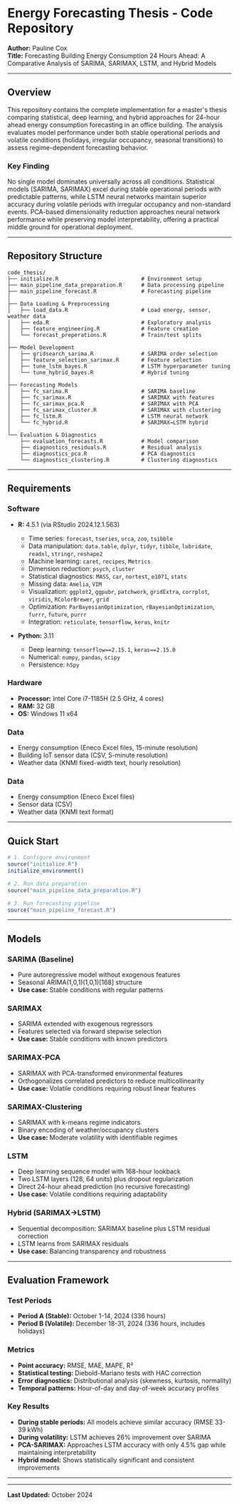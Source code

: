 # Energy Forecasting Thesis - Code Repository

**Author:** Pauline Cox  
**Title:** Forecasting Building Energy Consumption 24 Hours Ahead: A Comparative Analysis of SARIMA, SARIMAX, LSTM, and Hybrid Models

---

## Overview

This repository contains the complete implementation for a master's thesis comparing statistical, deep learning, and hybrid approaches for 24-hour ahead energy consumption forecasting in an office building. The analysis evaluates model performance under both stable operational periods and volatile conditions (holidays, irregular occupancy, seasonal transitions) to assess regime-dependent forecasting behavior.

### Key Finding

No single model dominates universally across all conditions. Statistical models (SARIMA, SARIMAX) excel during stable operational periods with predictable patterns, while LSTM neural networks maintain superior accuracy during volatile periods with irregular occupancy and non-standard events. PCA-based dimensionality reduction approaches neural network performance while preserving model interpretability, offering a practical middle ground for operational deployment.

---

## Repository Structure

```
code_thesis/
├── initialize.R                          # Environment setup
├── main_pipeline_data_preparation.R      # Data processing pipeline
├── main_pipeline_forecast.R              # Forecasting pipeline
│
├── Data Loading & Preprocessing
│   ├── load_data.R                       # Load energy, sensor, weather data
│   ├── eda.R                             # Exploratory analysis
│   ├── feature_engineering.R             # Feature creation
│   └── forecast_preperations.R           # Train/test splits
│
├── Model Development
│   ├── gridsearch_sarima.R               # SARIMA order selection
│   ├── feature_selection_sarimax.R       # Feature selection
│   ├── tune_lstm_bayes.R                 # LSTM hyperparameter tuning
│   └── tune_hybrid_bayes.R               # Hybrid tuning
│
├── Forecasting Models
│   ├── fc_sarima.R                       # SARIMA baseline
│   ├── fc_sarimax.R                      # SARIMAX with features
│   ├── fc_sarimax_pca.R                  # SARIMAX with PCA
│   ├── fc_sarimax_cluster.R              # SARIMAX with clustering
│   ├── fc_lstm.R                         # LSTM neural network
│   └── fc_hybrid.R                       # SARIMAX→LSTM hybrid
│
└── Evaluation & Diagnostics
    ├── evaluation_forecasts.R            # Model comparison
    ├── diagnostics_residuals.R           # Residual analysis
    ├── diagnostics_pca.R                 # PCA diagnostics
    └── diagnostics_clustering.R          # Clustering diagnostics
```

---

## Requirements

### Software
- **R:** 4.5.1 (via RStudio 2024.12.1.563)
  - Time series: `forecast`, `tseries`, `urca`, `zoo`, `tsibble`
  - Data manipulation: `data.table`, `dplyr`, `tidyr`, `tibble`, `lubridate`, `readxl`, `stringr`, `reshape2`
  - Machine learning: `caret`, `recipes`, `Metrics`
  - Dimension reduction: `psych`, `cluster`
  - Statistical diagnostics: `MASS`, `car`, `nortest`, `e1071`, `stats`
  - Missing data: `Amelia`, `VIM`
  - Visualization: `ggplot2`, `ggpubr`, `patchwork`, `gridExtra`, `corrplot`, `viridis`, `RColorBrewer`, `grid`
  - Optimization: `ParBayesianOptimization`, `rBayesianOptimization`, `furrr`, `future`, `purrr`
  - Integration: `reticulate`, `tensorflow`, `keras`, `knitr`

- **Python:** 3.11
  - Deep learning: `tensorflow==2.15.1`, `keras==2.15.0`
  - Numerical: `numpy`, `pandas`, `scipy`
  - Persistence: `h5py`

### Hardware
- **Processor:** Intel Core i7-1185H (2.5 GHz, 4 cores)
- **RAM:** 32 GB
- **OS:** Windows 11 x64

### Data
- Energy consumption (Eneco Excel files, 15-minute resolution)
- Building IoT sensor data (CSV, 5-minute resolution)
- Weather data (KNMI fixed-width text, hourly resolution)
### Data
- Energy consumption (Eneco Excel files)
- Sensor data (CSV)
- Weather data (KNMI text format)

---

## Quick Start

```r
# 1. Configure environment
source("initialize.R")
initialize_environment()

# 2. Run data preparation
source("main_pipeline_data_preparation.R")

# 3. Run forecasting pipeline
source("main_pipeline_forecast.R")
```

---

## Models

### SARIMA (Baseline)
- Pure autoregressive model without exogenous features
- Seasonal ARIMA(1,0,1)(1,0,1)[168] structure
- **Use case:** Stable conditions with regular patterns

### SARIMAX
- SARIMA extended with exogenous regressors
- Features selected via forward stepwise selection
- **Use case:** Stable conditions with known predictors

### SARIMAX-PCA
- SARIMAX with PCA-transformed environmental features
- Orthogonalizes correlated predictors to reduce multicollinearity
- **Use case:** Volatile conditions requiring robust linear features

### SARIMAX-Clustering
- SARIMAX with k-means regime indicators
- Binary encoding of weather/occupancy clusters
- **Use case:** Moderate volatility with identifiable regimes

### LSTM
- Deep learning sequence model with 168-hour lookback
- Two LSTM layers (128, 64 units) plus dropout regularization
- Direct 24-hour ahead prediction (no recursive forecasting)
- **Use case:** Volatile conditions requiring adaptability

### Hybrid (SARIMAX→LSTM)
- Sequential decomposition: SARIMAX baseline plus LSTM residual correction
- LSTM learns from SARIMAX residuals
- **Use case:** Balancing transparency and robustness

---

## Evaluation Framework

### Test Periods
- **Period A (Stable):** October 1-14, 2024 (336 hours)
- **Period B (Volatile):** December 18-31, 2024 (336 hours, includes holidays)

### Metrics
- **Point accuracy:** RMSE, MAE, MAPE, R²
- **Statistical testing:** Diebold-Mariano tests with HAC correction
- **Error diagnostics:** Distributional analysis (skewness, kurtosis, normality)
- **Temporal patterns:** Hour-of-day and day-of-week accuracy profiles

### Key Results
- **During stable periods:** All models achieve similar accuracy (RMSE 33-39 kWh)
- **During volatility:** LSTM achieves 26% improvement over SARIMA
- **PCA-SARIMAX:** Approaches LSTM accuracy with only 4.5% gap while maintaining interpretability
- **Hybrid model:** Shows statistically significant and consistent improvements

---



---

**Last Updated:** October 2024
